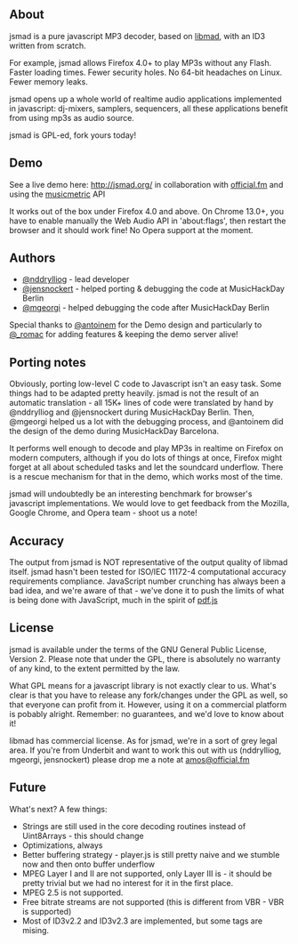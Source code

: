 ## About

jsmad is a pure javascript MP3 decoder, based on [libmad](http://www.underbit.com/products/mad/), with an ID3 written from scratch.

For example, jsmad allows Firefox 4.0+ to play MP3s without any Flash. Faster loading times. Fewer security holes. No 64-bit headaches on Linux. Fewer memory leaks.

jsmad opens up a whole world of realtime audio applications implemented in javascript: 
dj-mixers, samplers, sequencers, all these applications benefit from using mp3s as audio source.  

jsmad is GPL-ed, fork yours today!

## Demo

See a live demo here: http://jsmad.org/ in collaboration with [official.fm](http://official.fm/) and using the [musicmetric](http://musicmetric.com/) API

It works out of the box under Firefox 4.0 and above. On Chrome 13.0+, you have to enable manually the Web Audio API in 'about:flags', then restart the browser and it should work fine! No Opera support at the moment.

## Authors

  * [@nddrylliog](http://twitter.com/nddrylliog) - lead developer
  * [@jensnockert](http://twitter.com/jensnockert) - helped porting & debugging the code at MusicHackDay Berlin
  * [@mgeorgi](http://twitter.com/mgeorgi) - helped debugging the code after MusicHackDay Berlin

Special thanks to [@antoinem](http://twitter.com/antoinem) for the Demo design and particularly to [@_romac](http://twitter.com/_romac) for adding features & keeping the demo server alive!

## Porting notes

Obviously, porting low-level C code to Javascript isn't an easy task. Some things had to be 
adapted pretty heavily. jsmad is not the result of an automatic translation - all 15K+ lines
of code were translated by hand by @nddrylliog and @jensnockert during MusicHackDay Berlin.
Then, @mgeorgi helped us a lot with the debugging process, and @antoinem did the design of the demo
during MusicHackDay Barcelona.

It performs well enough to decode and play MP3s in realtime on Firefox on modern computers,
although if you do lots of things at once, Firefox might forget at all about scheduled tasks
and let the soundcard underflow. There is a rescue mechanism for that in the demo, which works
most of the time.

jsmad will undoubtedly be an interesting benchmark for browser's javascript implementations.
We would love to get feedback from the Mozilla, Google Chrome, and Opera team - shoot us a note!

## Accuracy

The output from jsmad is NOT representative of the output quality of libmad itself. jsmad hasn't been
tested for ISO/IEC 11172-4 computational accuracy requirements compliance. JavaScript number crunching
has always been a bad idea, and we're aware of that - we've done it to push the limits of what is being
done with JavaScript, much in the spirit of [pdf.js](https://github.com/andreasgal/pdf.js)

## License

jsmad is available under the terms of the GNU General Public License, Version 2. Please note that
under the GPL, there is absolutely no warranty of any kind, to the extent permitted by the law.

What GPL means for a javascript library is not exactly clear to us. What's clear is that you have
to release any fork/changes under the GPL as well, so that everyone can profit from it. However,
using it on a commercial platform is pobably alright. Remember: no guarantees, and we'd love to know
about it!

libmad has commercial license. As for jsmad, we're in a sort of grey legal area. If you're from
Underbit and want to work this out with us (nddrylliog, mgeorgi, jensnockert) please drop me a note
at amos@official.fm

## Future

What's next? A few things:

  - Strings are still used in the core decoding routines instead of Uint8Arrays - this should change
  - Optimizations, always
  - Better buffering strategy - player.js is still pretty naive and we stumble now and then onto buffer underflow
  - MPEG Layer I and II are not supported, only Layer III is - it should be pretty trivial but we had no interest for it in the first place.
  - MPEG 2.5 is not supported.
  - Free bitrate streams are not supported (this is different from VBR - VBR is supported)
  - Most of ID3v2.2 and ID3v2.3 are implemented, but some tags are mising.

